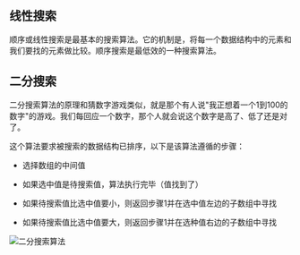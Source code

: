 ## 线性搜索

顺序或线性搜索是最基本的搜索算法。它的机制是，将每一个数据结构中的元素和我们要找的元素做比较。顺序搜索是最低效的一种搜索算法。

## 二分搜索

二分搜索算法的原理和猜数字游戏类似，就是那个有人说"我正想着一个1到100的数字"的游戏。我们每回应一个数字，那个人就会说这个数字是高了、低了还是对了。

这个算法要求被搜索的数据结构已排序，以下是该算法遵循的步骤：

- 选择数组的中间值

- 如果选中值是待搜索值，算法执行完毕（值找到了）

- 如果待搜索值比选中值要小，则返回步骤1并在选中值左边的子数组中寻找

- 如果待搜索值比选中值要大，则返回步骤1并在选种值右边的子数组中寻找

![二分搜索算法](https://user-gold-cdn.xitu.io/2017/6/26/968d79444c32475772c0b0d1859a6334?imageView2/0/w/1280/h/960/format/webp/ignore-error/1)

